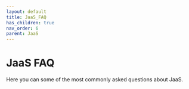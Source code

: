 ```yaml
---
layout: default
title: JaaS_FAQ
has_children: true
nav_order: 6
parent: JaaS
---
```


# JaaS FAQ

Here you can some of the most commonly asked questions about JaaS.
